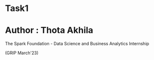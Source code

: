 # Task1
# Author : Thota Akhila 
The Spark Foundation - Data Science and Business Analytics Internship

(GRIP March'23)

